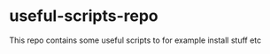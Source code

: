 useful-scripts-repo
===================

This repo contains some useful scripts to for example install stuff etc